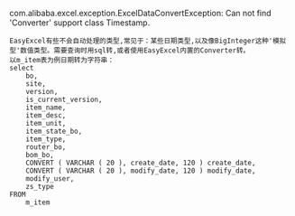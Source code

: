 com.alibaba.excel.exception.ExcelDataConvertException: Can not find 'Converter' support class Timestamp.

```shell
EasyExcel有些不会自动处理的类型,常见于：某些日期类型,以及像BigInteger这种'模拟型'数值类型。需要查询时用sql转,或者使用EasyExcel内置的Converter转。
以m_item表为例日期转为字符串：
select
	bo,
	site,
	version,
	is_current_version,
	item_name,
	item_desc,
	item_unit,
	item_state_bo,
	item_type,
	router_bo,
	bom_bo,
	CONVERT ( VARCHAR ( 20 ), create_date, 120 ) create_date,
	CONVERT ( VARCHAR ( 20 ), modify_date, 120 ) modify_date,
	modify_user,
	zs_type 
FROM
	m_item